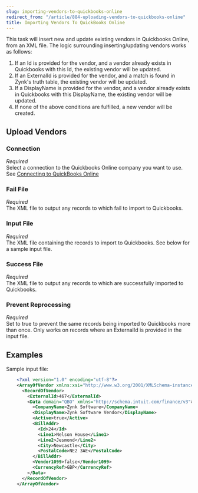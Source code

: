 ```yaml
---
slug: importing-vendors-to-quickbooks-online
redirect_from: "/article/884-uploading-vendors-to-quickbooks-online"
title: Importing Vendors To QuickBooks Online
---
```



This task will insert new and update existing vendors in Quickbooks Online, from an XML file. The logic surrounding inserting/updating vendors works as follows:


1. If an Id is provided for the vendor, and a vendor already exists in Quickbooks with this Id, the existing vendor will be updated.
2. If an ExternalId is provided for the vendor, and a match is found in Zynk's truth table, the existing vendor will be updated.
3. If a DisplayName is provided for the vendor, and a vendor already exists in Quickbooks with this DisplayName, the existing vendor will be updated.
4. If none of the above conditions are fulfilled, a new vendor will be created.


## Upload Vendors

### Connection
_Required_  
Select a connection to the Quickbooks Online company you want to use. See [Connecting to QuickBooks Online](connecting-to-quickbooks-online)

### Fail File 
_Required_  
The XML file to output any records to which fail to import to Quickbooks.

### Input File 
_Required_  
The XML file containing the records to import to Quickbooks. See below for a sample input file.

### Success File 
_Required_  
The XML file to output any records to which are successfully imported to Quickbooks.

### Prevent Reprocessing
_Required_  
Set to true to prevent the same records being imported to Quickbooks more than once. Only works on records where an ExternalId is provided in the input file.


## Examples


Sample input file:


```xml
    <?xml version="1.0" encoding="utf-8"?>
    <ArrayOfVendor xmlns:xsi="http://www.w3.org/2001/XMLSchema-instance" xmlns:xsd="http://www.w3.org/2001/XMLSchema">
      <RecordOfVendor>
        <ExternalId>467</ExternalId>
        <Data domain="QBO" xmlns="http://schema.intuit.com/finance/v3">
          <CompanyName>Zynk Software</CompanyName>
          <DisplayName>Zynk Software Vendor</DisplayName>
          <Active>true</Active>
          <BillAddr>
            <Id>24</Id>
            <Line1>Nelson House</Line1>
            <Line2>Jesmond</Line2>
            <City>Newcastle</City>
            <PostalCode>NE2 3AE</PostalCode>
          </BillAddr>
          <Vendor1099>false</Vendor1099>
          <CurrencyRef>GBP</CurrencyRef>
        </Data>
      </RecordOfVendor>
    </ArrayOfVendor>

```